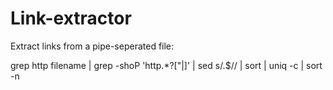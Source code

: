 # Link-extractor
Extract links from a pipe-seperated file:

grep http filename | grep -shoP 'http.*?["|]' | sed s/.$// | sort | uniq -c | sort -n